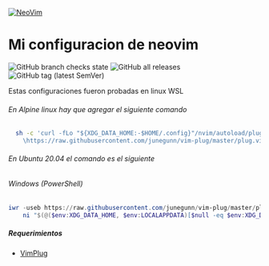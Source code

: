 [![NeoVim][logo]](https://neovim.io)
# Mi configuracion de neovim

![GitHub branch checks state](https://img.shields.io/github/checks-status/waseidel/nvimconfig/main) 
![GitHub all releases](https://img.shields.io/github/downloads/waseidel/nvimconfig/total)
![GitHub tag (latest SemVer)](https://img.shields.io/github/v/tag/waseidel/nvimconfig?sort=semver)

Estas configuraciones fueron probadas en linux WSL

###### En Alpine linux hay que agregar el siguiente comando
```sh
  sh -c 'curl -fLo "${XDG_DATA_HOME:-$HOME/.config}"/nvim/autoload/plug.vim --create-dirs
    \https://raw.githubusercontent.com/junegunn/vim-plug/master/plug.vim'
```

###### En Ubuntu 20.04 el comando es el siguiente

[logo]: https://neovim.io/images/logo@2x.png

###### Windows (PowerShell)

```powershell
iwr -useb https://raw.githubusercontent.com/junegunn/vim-plug/master/plug.vim |`
    ni "$(@($env:XDG_DATA_HOME, $env:LOCALAPPDATA)[$null -eq $env:XDG_DATA_HOME])/nvim-data/site/autoload/plug.vim" -Force
```

##### Requerimientos
* [VimPlug]

[VimPlug]: https://github.com/junegunn/vim-plug
